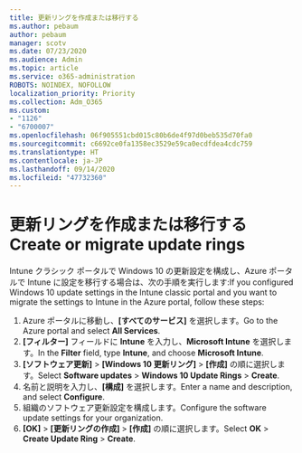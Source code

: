 ```yaml
---
title: 更新リングを作成または移行する
ms.author: pebaum
author: pebaum
manager: scotv
ms.date: 07/23/2020
ms.audience: Admin
ms.topic: article
ms.service: o365-administration
ROBOTS: NOINDEX, NOFOLLOW
localization_priority: Priority
ms.collection: Adm_O365
ms.custom:
- "1126"
- "6700007"
ms.openlocfilehash: 06f905551cbd015c80b6de4f97d0beb535d70fa0
ms.sourcegitcommit: c6692ce0fa1358ec3529e59ca0ecdfdea4cdc759
ms.translationtype: HT
ms.contentlocale: ja-JP
ms.lasthandoff: 09/14/2020
ms.locfileid: "47732360"
---
```

# <a name="create-or-migrate-update-rings"></a><span data-ttu-id="ddfff-102">更新リングを作成または移行する</span><span class="sxs-lookup"><span data-stu-id="ddfff-102">Create or migrate update rings</span></span>

<span data-ttu-id="ddfff-103">Intune クラシック ポータルで Windows 10 の更新設定を構成し、Azure ポータルで Intune に設定を移行する場合は、次の手順を実行します:</span><span class="sxs-lookup"><span data-stu-id="ddfff-103">If you configured Windows 10 update settings in the Intune classic portal and you want to migrate the settings to Intune in the Azure portal, follow these steps:</span></span>

1.  <span data-ttu-id="ddfff-104">Azure ポータルに移動し、**[すべてのサービス]** を選択します。</span><span class="sxs-lookup"><span data-stu-id="ddfff-104">Go to the Azure portal and select  **All Services**.</span></span>
2.  <span data-ttu-id="ddfff-105">**[フィルター]** フィールドに **Intune** を入力し、**Microsoft Intune** を選択します。</span><span class="sxs-lookup"><span data-stu-id="ddfff-105">In the  **Filter**  field, type  **Intune**, and choose  **Microsoft Intune**.</span></span>
3.  <span data-ttu-id="ddfff-106">**[ソフトウェア更新]**  >  **[Windows 10 更新リング]**  >  **[作成]** の順に選択します。</span><span class="sxs-lookup"><span data-stu-id="ddfff-106">Select  **Software updates**  >  **Windows 10 Update Rings**  >  **Create**.</span></span>
4.  <span data-ttu-id="ddfff-107">名前と説明を入力し、**[構成]** を選択します。</span><span class="sxs-lookup"><span data-stu-id="ddfff-107">Enter a name and description, and select  **Configure**.</span></span>
5.  <span data-ttu-id="ddfff-108">組織のソフトウェア更新設定を構成します。</span><span class="sxs-lookup"><span data-stu-id="ddfff-108">Configure the software update settings for your organization.</span></span>
6.  <span data-ttu-id="ddfff-109">**[OK]** > **[更新リングの作成]** > **[作成]** の順に選択します。</span><span class="sxs-lookup"><span data-stu-id="ddfff-109">Select  **OK** > **Create Update Ring** > **Create**.</span></span>